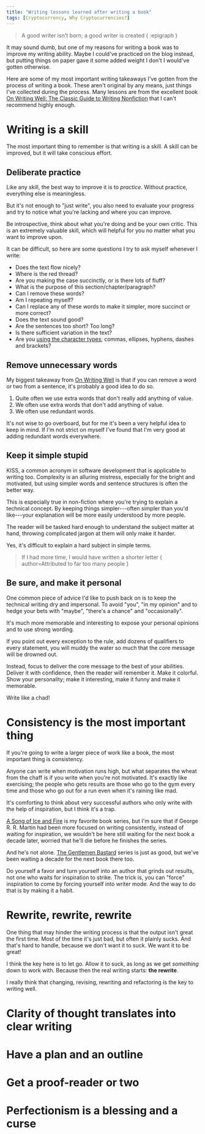 ```yaml
---
title: "Writing lessons learned after writing a book"
tags: [Cryptocurrency, Why Cryptocurrencies?]
---
```


> A good writer isn't born; a good writer is created
{ :epigraph }

It may sound dumb, but one of my reasons for writing a book was to improve my writing ability.
Maybe I could've practiced on the blog instead, but putting things on paper gave it some added weight I don't I would've gotten otherwise.

Here are some of my most important writing takeaways I've gotten from the process of writing a book.
These aren't original by any means, just things I've collected during the process.
Many lessons are from the excellent book [On Writing Well: The Classic Guide to Writing Nonfiction][writing-well] that I can't recommend highly enough.

# Writing is a skill

The most important thing to remember is that writing is a skill.
A skill can be improved, but it will take conscious effort.

## Deliberate practice

Like any skill, the best way to improve it is to *practice*.
Without practice, everything else is meaningless.

But it's not enough to "just write", you also need to evaluate your progress and try to notice what you're lacking and where you can improve.

Be introspective, think about what you're doing and be your own critic.
This is an extremely valuable skill, which will helpful for you no matter what you want to improve upon.

It can be difficult, so here are some questions I try to ask myself whenever I write:

- Does the text flow nicely?
- Where is the red thread?
- Are you making the case succinctly, or is there lots of fluff?
- What is the purpose of this section/chapter/paragraph?
- Can I remove these words?
- Am I repeating myself?
- Can I replace any of these words to make it simpler, more succinct or more correct?
- Does the text sound good?
- Are the sentences too short? Too long?
- Is there sufficient variation in the text?
- Are you [using the character types][types]; commas, ellipses, hyphens, dashes and brackets?


## Remove unnecessary words

My biggest takeaway from [On Writing Well][writing-well] is that if you can remove a word or two from a sentence, it's probably a good idea to do so.

1. Quite often we use extra words that don't really add anything of value.
1. We often use extra words that don't add anything of value.
1. We often use redundant words.

It's not wise to go overboard, but for me it's been a very helpful idea to keep in mind.
If I'm not strict on myself I've found that I'm very good at adding redundant words everywhere.

## Keep it simple stupid

KISS, a common acronym in software development that is applicable to writing too.
Complexity is an alluring mistress, especially for the bright and motivated,
but using simpler words and sentence structures is often the better way.

This is especially true in non-fiction where you're trying to explain a technical concept.
By keeping things simpler---often simpler than you'd like---your explanation will be more easily understood by more people.

The reader will be tasked hard enough to understand the subject matter at hand, throwing complicated jargon at them will only make it harder.

Yes, it's difficult to explain a hard subject in simple terms.

> If I had more time, I would have written a shorter letter
{ author=Attributed to far too many people }


## Be sure, and make it personal

One common piece of advice I'd like to push back on is to keep the technical writing dry and impersonal.
To avoid "you", "in my opinion" and to hedge your bets with "maybe", "there's a chance" and "occasionally".

It's much more memorable and interesting to expose your personal opinions and to use strong wording.

If you point out every exception to the rule, add dozens of qualifiers to every statement, you will muddy the water so much that the core message will be drowned out.

Instead, focus to deliver the core message to the best of your abilities.
Deliver it with confidence, then the reader will remember it.
Make it colorful.
Show your personality; make it interesting, make it funny and make it memorable.

Write like a chad!

# Consistency is the most important thing

If you're going to write a larger piece of work like a book, the most important thing is consistency.

Anyone can write when motivation runs high, but what separates the wheat from the chaff is if you write when you're not motivated.
It's exactly like exercising; the people who gets results are those who go to the gym every time and those who go out for a run even when it's raining like mad.

It's comforting to think about very successful authors who only write with the help of inspiration, but I think it's a trap.

[A Song of Ice and Fire][] is my favorite book series, but I'm sure that if George R. R. Martin had been more focused on writing consistently, instead of waiting for inspiration, we wouldn't be here still waiting for the next book a decade later, worried that he'll die before he finishes the series.

And he's not alone. [The Gentlemen Bastard][] series is just as good, but we've been waiting a decade for the next book there too.

Do yourself a favor and turn yourself into an author that grinds out results, not one who waits for inspiration to strike.
The trick is, you can "force" inspiration to come by forcing yourself into writer mode.
And the way to do that is by making it a habit.


# Rewrite, rewrite, rewrite

One thing that may hinder the writing process is that the output isn't great the first time.
Most of the time it's just bad, but often it plainly sucks.
And that's hard to handle, because we don't want it to suck.
We want it to be great!

I think the key here is to let go.
Allow it to suck, as long as we get *something* down to work with.
Because then the real writing starts: **the rewrite**.

I really think that changing, revising, rewriting and refactoring is the key to writing well.

# Clarity of thought translates into clear writing

# Have a plan and an outline

# Get a proof-reader or two

# Perfectionism is a blessing and a curse

[writing-well]: https://www.goodreads.com/book/show/53343.On_Writing_Well
[types]: https://practicaltypography.com/type-composition.html
[A Song of Ice and Fire]: https://www.goodreads.com/series/43790-a-song-of-ice-and-fire
[The Gentlemen Bastard]: https://www.goodreads.com/series/43531-gentleman-bastard
